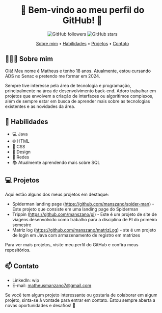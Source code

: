 <h1 align="center">👋 Bem-vindo ao meu perfil do GitHub! 👋</h1>

<p align="center">
  <img src="https://img.shields.io/github/followers/manszano?label=Seguir&style=social" alt="GitHub followers" />
  <img src="https://img.shields.io/github/stars/manszano?style=social" alt="GitHub stars" />
</p>

<p align="center">
  <a href="#-sobre-mim">Sobre mim</a> •
  <a href="#-habilidades">Habilidades</a> •
  <a href="#-projetos">Projetos</a> •
  <a href="#-contato">Contato</a>
</p>

## 👩🏻‍💻 Sobre mim

Olá! Meu nome é Matheus e tenho 18 anos. Atualmente, estou cursando ADS no Senac e pretendo me formar em 2024. 

Sempre tive interesse pela área de tecnologia e programação, principalmente na área de desenvolvimento back-end. Adoro trabalhar em projetos que envolvem a criação de interfaces ou algoritimos complexos, além de sempre estar em busca de aprender mais sobre as tecnologias existentes e as novidades da área.

## 🚀 Habilidades

- 💻 Java
- 🌐 HTML
- 🎨 CSS
- 🎨 Design
- 🔗 Redes
- 📚 Atualmente aprendendo mais sobre SQL

## 💻 Projetos

Aqui estão alguns dos meus projetos em destaque:

- Spiderman landing page (https://github.com/manszano/spider-man) - Este projeto que consiste em uma landing page do Spiderman
- Trippin (https://github.com/manszano/pi) - Este é um projeto de site de viagens desenvolvido como trabalho para a disciplina de PI do primeiro semestre
- Matriz log (https://github.com/manszano/matrizLog) - ste é um projeto de login em Java com armazenamento de registro em matrizes

Para ver mais projetos, visite meu perfil do GitHub e confira meus repositórios.

## 📫 Contato

- LinkedIn: wip
- E-mail: matheusmanzano7@gmail.com

Se você tem algum projeto interessante ou gostaria de colaborar em algum projeto, sinta-se à vontade para entrar em contato. Estou sempre aberta a novas oportunidades e desafios! 🚀
